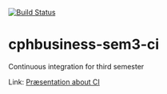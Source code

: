 [![Build Status](https://travis-ci.org/DDomino/cphbusiness-sem3-ci.svg?branch=master)](https://travis-ci.org/DDomino/cphbusiness-sem3-ci)
# cphbusiness-sem3-ci
Continuous integration for third semester


Link: [Præsentation about CI](https://jegp.github.io/cphbusiness-sem3-ci/presentation.html#/)
